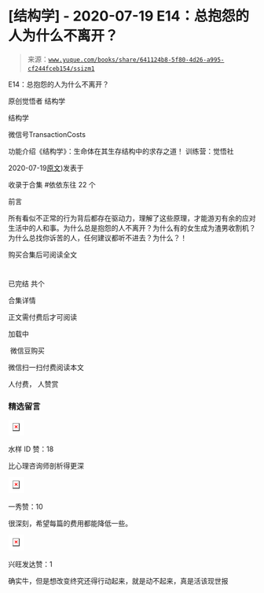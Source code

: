# [结构学] - 2020-07-19 E14：总抱怨的人为什么不离开？

> 来源：[`www.yuque.com/books/share/641124b8-5f80-4d26-a995-cf244fceb154/ssizm1`](https://www.yuque.com/books/share/641124b8-5f80-4d26-a995-cf244fceb154/ssizm1)



E14：总抱怨的人为什么不离开？ 

原创觉悟者 结构学 

结构学 

微信号TransactionCosts 

功能介绍《结构学》：生命体在其生存结构中的求存之道！ 训练营：觉悟社 

2020-07-19[原文](https://mp.weixin.qq.com/s?__biz=MzIzMDYwOTM0Mg==&mid=2247484341&idx=1&sn=c266eb0136273f0b1219e0fd659daafc&chksm=e8b19b64dfc61272f157e1e17a76b2e83c6fd62a1beb78d60ea73a65463109b428cd9dd6ce7a#rd))发表于 

收录于合集 #依依东往 22 个 

前言 

所有看似不正常的行为背后都存在驱动力，理解了这些原理，才能游刃有余的应对生活中的人和事。为什么总是抱怨的人不离开？为什么有的女生成为渣男收割机？为什么总找你诉苦的人，任何建议都听不进去？为什么？！ 

购买合集后可阅读全文 

# 

已完结 共个 

合集详情 

正文需付费后才可阅读 

加载中 

 微信豆购买 

微信扫一扫付费阅读本文 

人付费， 人赞赏 

### 精选留言 

![](img/8ad3edf6e5f5b46b79bce2ee82bcd54a.png)  

水样 ID 赞：18 

比心理咨询师剖析得更深 

![](img/3fb300d4807b49028426733ecd3cc73e.png)  

一秀赞：10 

很深刻，希望每篇的费用都能降低一些。 

![](img/a44474fa11e0b29af438602c944b0414.png)  

兴旺发达赞：1 

确实牛，但是想改变终究还得行动起来，就是动不起来，真是活该现世报